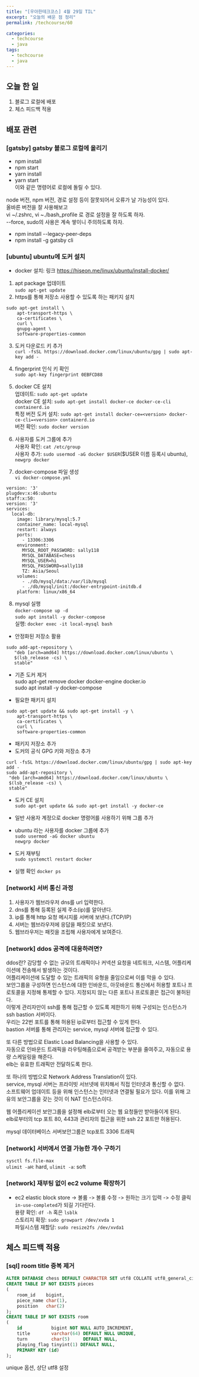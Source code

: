 ```yaml
---
title: "[우아한테크코스] 4월 29일 TIL"
excerpt: "오늘의 배운 점 정리"
permalink: /techcourse/60

categories:
  - techcourse
  - java
tags:
  - techcourse  
  - java
---  
```

## 오늘 한 일  
1. 블로그 로컬에 배포  
2. 체스 피드백 적용  

## 배포 관련  
### [gatsby] gatsby 블로그 로컬에 올리기  
- npm install
- npm start  
- yarn install  
- yarn start  
이와 같은 명령어로 로컬에 돌릴 수 있다.  

node 버전, npm 버전, 경로 설정 등이 잘못되어서 오류가 날 가능성이 있다.  
올바른 버전을 잘 사용해보고  
vi ~/.zshrc, vi ~./bash_profile 로 경로 설정을 잘 하도록 하자.  
--force, sudo의 사용은 계속 쌓이니 주의하도록 하자.  
- npm install --legacy-peer-deps  
- npm install -g gatsby cli  

### [ubuntu] ubuntu에 도커 설치  
- docker 설치: 링크 https://hiseon.me/linux/ubuntu/install-docker/  
1. apt package 업데이트  
`sudo apt-get update`  
2. https를 통해 저장소 사용할 수 있도록 하는 패키지 설치  
``` 
sudo apt-get install \
    apt-transport-https \
    ca-certificates \
    curl \
    gnupg-agent \
    software-properties-common
```  

3. 도커 다운로드 키 추가  
`curl -fsSL https://download.docker.com/linux/ubuntu/gpg | sudo apt-key add -`  

4. fingerprint 인식 키 확인  
`sudo apt-key fingerprint 0EBFCD88`  

5. docker CE 설치  
업데이트: `sudo apt-get update`  
docker CE 설치: `sudo apt-get install docker-ce docker-ce-cli containerd.io`  
특정 버전 도커 설치: `sudo apt-get install docker-ce=<version> docker-ce-cli=<version> containerd.io`  
버전 확인: `sudo docker version`  

6. 사용자를 도커 그룹에 추가  
사용자 확인: `cat /etc/group`  
사용자 추가: `sudo usermod -aG docker $USER`($USER 이름 등록시 ubuntu), `newgrp docker`  

7. docker-compose 파일 생성  
`vi docker-compose.yml`  
```  
version: '3'
plugdev:x:46:ubuntu
staff:x:50:
version: '3'
services:
  local-db:
    image: library/mysql:5.7
    container_name: local-mysql
    restart: always
    ports:
      - 13306:3306
    environment:
      MYSQL_ROOT_PASSWORD: sally118
      MYSQL_DATABASE=chess
      MYSQL_USER=hi
      MYSQL_PASSWORD=sally118
      TZ: Asia/Seoul
    volumes:
      - ./db/mysql/data:/var/lib/mysql
      - ./db/mysql/init:/docker-entrypoint-initdb.d
    platform: linux/x86_64
```  

8. mysql 실행  
`docker-compose up -d`  
`sudo apt install -y docker-compose`  
실행: `docker exec -it local-mysql bash`  

+ 안정화된 저장소 활용  
```  
sudo add-apt-repository \
   "deb [arch=amd64] https://download.docker.com/linux/ubuntu \
   $(lsb_release -cs) \
   stable"
```  

- 기존 도커 제거  
sudo apt-get remove docker docker-engine docker.io  
sudo apt install -y docker-compose  

- 필요한 패키지 설치  
```
sudo apt-get update && sudo apt-get install -y \
    apt-transport-https \
    ca-certificates \
    curl \
    software-properties-common
```  

- 패키지 저장소 추가
- 도커의 공식 GPG 키와 저장소 추가
```
curl -fsSL https://download.docker.com/linux/ubuntu/gpg | sudo apt-key add -
sudo add-apt-repository \
 "deb [arch=amd64] https://download.docker.com/linux/ubuntu \
 $(lsb_release -cs) \
 stable"
 ```  
- 도커 CE 설치  
`sudo apt-get update && sudo apt-get install -y docker-ce`

-  일반 사용자 계정으로 docker 명령어를 사용하기 위해 그룹 추가  
- ubuntu 라는 사용자를 docker 그룹에 추가  
`sudo usermod -aG docker ubuntu`  
`newgrp docker`  

- 도커 재부팅  
`sudo systemctl restart docker`  

- 실행 확인
`docker ps`  

### [network] 서버 통신 과정  
1. 사용자가 웹브라우저 dns를 url 입력한다.  
2. dns를 통해 등록된 실제 주소(ip)를 알아낸다.  
3. ip를 통해 http 요청 메시지를 서버에 보낸다.(TCP/IP)  
4. 서버는 웹브라우저에 응답을 패킷으로 보낸다.  
5. 웹브라우저는 패킷을 조립해 사용자에게 보여준다.  

### [network] ddos 공격에 대응하려면?  
ddos란? 감당할 수 없는 규모의 트래픽이나 커넥션 요청을 네트워크, 시스템, 어플리케이션에 전송해서 발생하는 것이다.  
어플리케이션에 도달할 수 있는 트래픽의 유형을 줄임으로써 이를 막을 수 있다.  
보안그룹을 구성하면 인스턴스에 대한 인바운드, 아웃바운드 통신에서 허용할 포트나 프로토콜을 지정해 통제할 수 있다. 지정되지 않는 다른 포트나 프로토콜은 접근이 불허된다.  
이렇게 관리자만이 ssh를 통해 접근할 수 있도록 제한하기 위해 구성되는 인스턴스가 ssh bastion 서버이다.  
우리는 22번 포트를 통해 허용된 ip로부터 접근할 수 있게 한다.  
bastion 서버를 통해 관리자는 service, mysql 서버에 접근할 수 있다.  

또 다른 방법으로 Elastic Load Balancing을 사용할 수 있다.  
자동으로 인바운드 트래픽을 라우팅해줌으로써 공격받는 부분을 줄여주고, 자동으로 용량 스케일링을 해준다.  
elb는 유효한 트래픽만 전달하도록 한다.  

또 하나의 방법으로 Network Address Translation이 있다.  
service, mysql 서버는 프라이빗 서브넷에 위치해서 직접 인터넷과 통신할 수 없다.  
소프트웨어 업데이트 등을 위해 인스턴스는 인터넷과 연결될 필요가 있다. 이를 위해 고유의 보안그룹을 갖는 것이 이 NAT 인스턴스이다.  

웹 어플리케이션 보안그룹을 설정해 elb로부터 오는 웹 요청들만 받아들이게 된다.  
elb로부터의 tcp 포트 80, 443과 관리자의 접근을 위한 ssh 22 포트만 허용된다.  

mysql 데이터베이스 서버보안그룹은 tcp포트 3306 트래픽  

### [network] 서버에서 연결 가능한 개수 구하기
`sysctl fs.file-max`  
`ulimit -aH`: hard, `ulimit -a`: soft  

### [network] 재부팅 없이 ec2 volume 확장하기  
- ec2 elastic block store -> 볼륨 -> 볼륨 수정 -> 원하는 크기 입력 -> 수정 클릭  
`in-use-completed`가 되길 기다린다.  
용량 확인: `df -h` 혹은 `lsblk`  
스토리지 확장: `sudo growpart /dev/xvda 1`  
파일시스템 재할당: `sudo resize2fs /dev/xvda1`  

## 체스 피드백 적용  
### [sql] room title 중복 제거  
```sql
ALTER DATABASE chess DEFAULT CHARACTER SET utf8 COLLATE utf8_general_ci;
CREATE TABLE IF NOT EXISTS pieces
(
    room_id    bigint,
    piece_name char(1),
    position   char(2)
);
CREATE TABLE IF NOT EXISTS room
(
    id           bigint NOT NULL AUTO_INCREMENT,
    title        varchar(64) DEFAULT NULL UNIQUE,
    turn         char(5)     DEFAULT NULL,
    playing_flag tinyint(1) DEFAULT NULL,
    PRIMARY KEY (id)
);
```  
unique 옵션, 상단 utf8 설정  